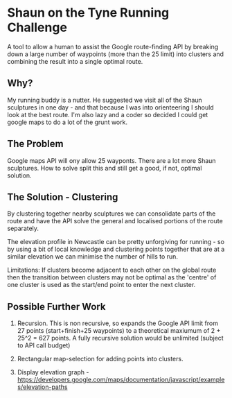 # Shaun on the Tyne Running Challenge

A tool to allow a human to assist the Google route-finding API by breaking down a large number of waypoints (more than the 25 limit) into clusters and combining the result into a single optimal route.

## Why?

My running buddy is a nutter. He suggested we visit all of the Shaun sculptures in one day - and that because I was into orienteering
I should look at the best route. I'm also lazy and a coder so decided I could get google maps to do a lot of the grunt work.

## The Problem

Google maps API will ony allow 25 wayponts. There are a lot more Shaun sculptures. How to solve split this and still get a good, if not, optimal solution.

## The Solution - Clustering

By clustering together nearby sculptures we can consolidate parts of the route and have the API solve the general and localised portions of the
route separately.

The elevation profile in Newcastle can be pretty unforgiving for running - so by using a bit of local knowledge and clustering points together that
are at a similar elevation we can minimise the number of hills to run.

Limitations: If clusters become adjacent to each other on the global route then the transition between clusters may not be optimal as
the 'centre' of one cluster is used as the start/end point to enter the next cluster.

## Possible Further Work

1. Recursion. This is non recursive, so expands the Google API limit from 27 points (start+finish+25 waypoints) to a theoretical maxiumum
   of 2 + 25^2 = 627 points. A fully recursive solution would be unlimited (subject to API call budget)

1. Rectangular map-selection for adding points into clusters.

1. Display elevation graph - https://developers.google.com/maps/documentation/javascript/examples/elevation-paths
